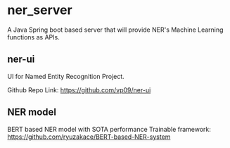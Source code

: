 # ner_server
A Java Spring boot based server that will provide NER's Machine Learning functions as APIs. 


## ner-ui

UI for Named Entity Recognition Project.

Github Repo Link: https://github.com/vp09/ner-ui

## NER model

BERT based NER model with SOTA performance
Trainable framework: https://github.com/ryuzakace/BERT-based-NER-system


